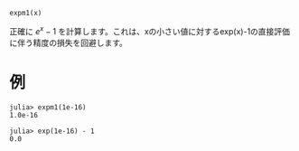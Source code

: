 ```
expm1(x)
```

正確に $e^x-1$ を計算します。これは、xの小さい値に対するexp(x)-1の直接評価に伴う精度の損失を回避します。

# 例

```jldoctest
julia> expm1(1e-16)
1.0e-16

julia> exp(1e-16) - 1
0.0
```

